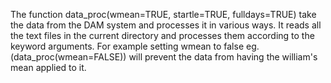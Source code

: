 The function data_proc(wmean=TRUE, startle=TRUE, fulldays=TRUE) take the data from the DAM system and processes it in various ways. 
It reads all the text files in the current directory and processes them according to the keyword arguments. 
For example setting wmean to false eg. (data_proc(wmean=FALSE)) will prevent the data from having the william's mean applied to it.
